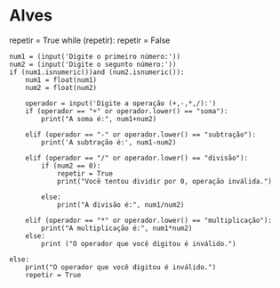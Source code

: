 # Alves
repetir = True
while (repetir):
    repetir = False

    num1 = (input('Digite o primeiro número:'))
    num2 = (input('Digite o segunto número:'))
    if (num1.isnumeric())and (num2.isnumeric()):
        num1 = float(num1)
        num2 = float(num2)

        operador = input('Digite a operação (+,-,*,/):')
        if (operador == "+" or operador.lower() == "soma"):
            print("A soma é:", num1+num2)

        elif (operador == "-" or operador.lower() == "subtração"): 
            print('A subtração é:', num1-num2)

        elif (operador == "/" or operador.lower() == "divisão"):
            if (num2 == 0):
                repetir = True
                print("Você tentou dividir por 0, operação inválida.")

            else:
                print("A divisão é:", num1/num2)

        elif (operador == "*" or operador.lower() == "multiplicação"):
            print("A multiplicação é:", num1*num2)
        else:
            print ("O operador que você digitou é inválido.")

    else:
        print("O operador que você digitou é inválido.")
        repetir = True

